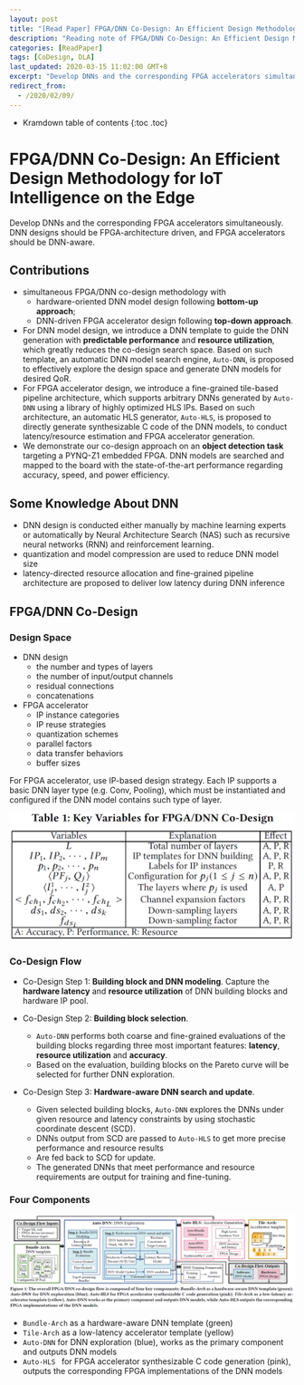 ```yaml
---
layout: post
title: "[Read Paper] FPGA/DNN Co-Design: An Efficient Design Methodology for IoT Intelligence on the Edge"
description: "Reading note of FPGA/DNN Co-Design: An Efficient Design Methodology for IoT Intelligence on the Edge"
categories: [ReadPaper]
tags: [CoDesign, DLA]
last_updated: 2020-03-15 11:02:00 GMT+8
excerpt: "Develop DNNs and the corresponding FPGA accelerators simultaneously. DNN designs should be FPGA-architecture driven, and FPGA accelerators should be DNN-aware."
redirect_from:
  - /2020/02/09/
---
```


* Kramdown table of contents
{:toc .toc}

# FPGA/DNN Co-Design: An Efficient Design Methodology for IoT Intelligence on the Edge

Develop DNNs and the corresponding FPGA accelerators simultaneously. DNN designs should be FPGA-architecture driven, and FPGA accelerators should be DNN-aware.

## Contributions

- simultaneous FPGA/DNN co-design methodology with
  - hardware-oriented DNN model design following **bottom-up approach**;
  - DNN-driven FPGA accelerator design following **top-down approach**.
- For DNN model design, we introduce a DNN template to guide the DNN generation with **predictable performance** and **resource utilization**, which greatly reduces the co-design search space. Based on such template, an automatic DNN model search engine, `Auto-DNN`, is proposed to effectively explore the design space and generate DNN models for desired QoR.
- For FPGA accelerator design, we introduce a fine-grained tile-based pipeline architecture, which supports arbitrary DNNs generated by `Auto-DNN` using a library of highly optimized HLS IPs. Based on such architecture, an automatic HLS generator, `Auto-HLS`, is proposed to directly generate synthesizable C code of the DNN models, to conduct latency/resource estimation and FPGA accelerator generation.
- We demonstrate our co-design approach on an **object detection task** targeting a PYNQ-Z1 embedded FPGA. DNN models are searched and mapped to the board with the state-of-the-art performance regarding accuracy, speed, and power efficiency.

## Some Knowledge About DNN

- DNN design is conducted either manually by machine learning experts or automatically by Neural Architecture Search (NAS) such as recursive neural networks (RNN) and reinforcement learning.
- quantization and model compression are used to reduce DNN model size
- latency-directed resource allocation and fine-grained pipeline architecture are proposed to deliver low latency during DNN inference

## FPGA/DNN Co-Design

### Design Space

- DNN design
  - the number and types of layers
  - the number of input/output channels
  - residual connections
  - concatenations
- FPGA accelerator
  - IP instance categories
  - IP reuse strategies
  - quantization schemes
  - parallel factors
  - data transfer behaviors
  - buffer sizes

For FPGA accelerator, use IP-based design strategy. Each IP supports a basic DNN layer type (e.g. Conv, Pooling), which must be instantiated and configured if the DNN model contains such type of layer.

<img src="https://raw.githubusercontent.com/SingularityKChen/PicUpload/master/img/20200208162333Key%20Variables%20for%20FPGA/DNN%20Co-Design.png" alt="Key Variables for FPGA/DNN Co-Design" style="zoom: 50%;" />

### Co-Design Flow

- Co-Design Step 1: **Building block and DNN modeling**. Capture the **hardware latency** and **resource utilization** of DNN building blocks and hardware IP pool.

- Co-Design Step 2: **Building block selection**. 
  - `Auto-DNN` performs both coarse and fine-grained evaluations of the building blocks regarding three most important features: **latency**, **resource utilization** and **accuracy**. 
  - Based on the evaluation, building blocks on the Pareto curve will be selected for further DNN exploration.
- Co-Design Step 3: **Hardware-aware DNN search and update**. 
  - Given selected building blocks, `Auto-DNN` explores the DNNs under given resource and latency constraints by using stochastic coordinate descent (SCD). 
  - DNNs output from SCD are passed to `Auto-HLS` to get more precise performance and resource results
  - Are fed back to SCD for update. 
  - The generated DNNs that meet performance and resource requirements are output for training and fine-tuning.

### Four Components

![The overall FPGA/DNN co-design flow](https://raw.githubusercontent.com/SingularityKChen/PicUpload/master/img/20200208163553The%20overall%20FPGA/DNN%20co-design%20flow.png)

- `Bundle-Arch` as a hardware-aware DNN template (green)
- `Tile-Arch` as a low-latency accelerator template (yellow)
- `Auto-DNN` for DNN exploration (blue), works as the primary component and outputs DNN models
- `Auto-HLS ` for FPGA accelerator synthesizable C code generation (pink), outputs the corresponding FPGA implementations of the DNN models